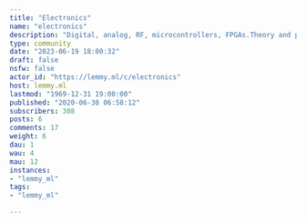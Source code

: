 ```yaml
---
title: "Electronics" 
name: "electronics"
description: "Digital, analog, RF, microcontrollers, FPGAs.Theory and practice. New designs, prototypes, breadboards, hacks and mods.Show your projects, learning resources and interesting articles here."
type: community
date: "2023-06-19 18:00:32"
draft: false
nsfw: false
actor_id: "https://lemmy.ml/c/electronics"
host: lemmy.ml
lastmod: "1969-12-31 19:00:00"
published: "2020-06-30 06:58:12"
subscribers: 308
posts: 6
comments: 17
weight: 6
dau: 1
wau: 4
mau: 12
instances:
- "lemmy_ml"
tags: 
- "lemmy_ml"

---
```

